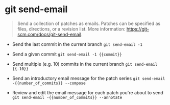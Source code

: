 # git send-email
> Send a collection of patches as emails.
> Patches can be specified as files, directions, or a revision list.
> More information: <https://git-scm.com/docs/git-send-email>.

- Send the last commit in the current branch
`git send-email -1`

- Send a given commit
`git send-email -1 {{commit}}`

- Send multiple (e.g. 10) commits in the current branch
`git send-email {{-10}}`

- Send an introductory email message for the patch series
`git send-email -{{number_of_commits}} --compose`

- Review and edit the email message for each patch you're about to send
`git send-email -{{number_of_commits}} --annotate`
